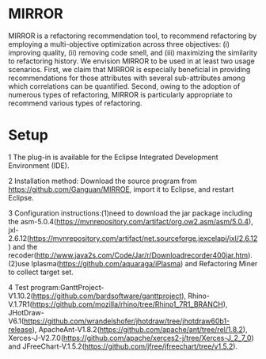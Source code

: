 # MIRROR
MIRROR is a refactoring recommendation tool, to recommend refactoring by employing a multi-objective optimization across three objectives: (i) improving quality, (ii) removing code smell, and (iii) maximizing the similarity to refactoring history. We envision MIRROR to be used in at least two usage scenarios. First, we claim that MIRROR is especially beneficial in providing recommendations for those attributes with several sub-attributes among which correlations can be quantified. Second, owing to the adoption of numerous types of refactoring, MIRROR is particularly appropriate to recommend various types of refactoring.

# Setup
1 The plug-in is available for the Eclipse Integrated Development Environment (IDE).

2 Installation method: Download the source program from https://github.com/Ganguan/MIRROE, import it to Eclipse, and restart Eclipse.

3 Configuration instructions:(1)need to download the jar package including the asm-5.0.4(https://mvnrepository.com/artifact/org.ow2.asm/asm/5.0.4), jxl-2.6.12(https://mvnrepository.com/artifact/net.sourceforge.jexcelapi/jxl/2.6.12) and the recoder(http://www.java2s.com/Code/Jar/r/Downloadrecorder400jar.htm).(2)use Iplasma(https://github.com/aquaraga/iPlasma) and Refactoring Miner to collect target set.

4 Test program:GanttProject-V1.10.2(https://github.com/bardsoftware/ganttproject), Rhino-V.1.7R1(https://github.com/mozilla/rhino/tree/Rhino1_7R1_BRANCH), JHotDraw-V6.1(https://github.com/wrandelshofer/jhotdraw/tree/jhotdraw60b1-release), ApacheAnt-V1.8.2(https://github.com/apache/ant/tree/rel/1.8.2), Xerces-J-V2.7.0(https://github.com/apache/xerces2-j/tree/Xerces-J_2_7_0) and JFreeChart-V.1.5.2(https://github.com/jfree/jfreechart/tree/v1.5.2).
